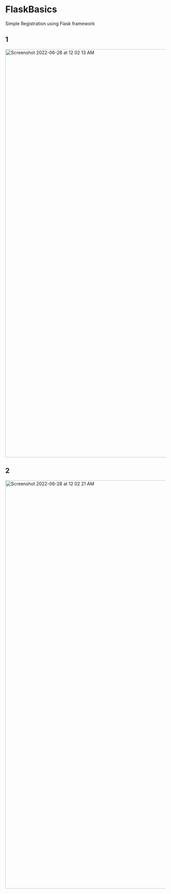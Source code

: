 # FlaskBasics

Simple Registration using Flask framework

## 1
<img width="1280" alt="Screenshot 2022-06-28 at 12 02 13 AM" src="https://user-images.githubusercontent.com/107430204/176011404-79b8418f-58a0-4349-93bf-3fdae6cd0f80.png">

## 2
<img width="1280" alt="Screenshot 2022-06-28 at 12 02 21 AM" src="https://user-images.githubusercontent.com/107430204/176011434-7b52d8ff-3f40-45fb-8944-09e19eb5867c.png">
